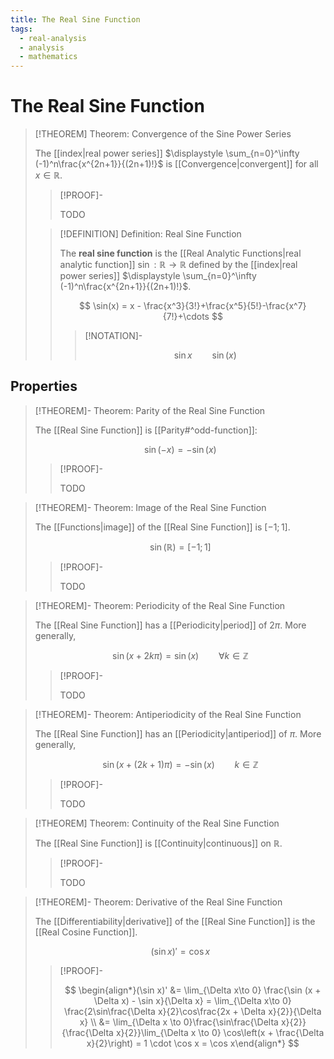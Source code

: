 ```yaml
---
title: The Real Sine Function
tags:
  - real-analysis
  - analysis
  - mathematics
---
```


# The Real Sine Function

>[!THEOREM] Theorem: Convergence of the Sine Power Series
>
>The [[index|real power series]] $\displaystyle \sum_{n=0}^\infty (-1)^n\frac{x^{2n+1}}{(2n+1)!}$ is [[Convergence|convergent]] for all $x \in \mathbb{R}$.
>
>>[!PROOF]-
>>
>>TODO
>>
>
>>[!DEFINITION] Definition: Real Sine Function
>>
>>The **real sine function** is the [[Real Analytic Functions|real analytic function]] $\sin: \mathbb{R} \to \mathbb{R}$ defined by the [[index|real power series]] $\displaystyle \sum_{n=0}^\infty (-1)^n\frac{x^{2n+1}}{(2n+1)!}$.
>>
>>$$
>>\sin(x) = x - \frac{x^3}{3!}+\frac{x^5}{5!}-\frac{x^7}{7!}+\cdots
>>$$
>>
>>>[!NOTATION]-
>>>
>>>$$
>>>\sin x \qquad \sin (x)
>>>$$
>>>
>>
>

## Properties

>[!THEOREM]- Theorem: Parity of the Real Sine Function
>
>The [[Real Sine Function]] is [[Parity#^odd-function]]:
>
>$$
>\sin(-x) = - \sin(x)
>$$
>
>>[!PROOF]-
>>
>>TODO
>>
>

>[!THEOREM]- Theorem: Image of the Real Sine Function
>
>The [[Functions|image]] of the [[Real Sine Function]] is $[-1;1]$.
>
>$$
>\sin(\mathbb{R}) = [-1;1]
>$$
>
>>[!PROOF]-
>>
>>TODO
>>
>

>[!THEOREM]- Theorem: Periodicity of the Real Sine Function
>
>The [[Real Sine Function]] has a [[Periodicity|period]] of $2\pi$. More generally,
>
>$$
>\sin (x + 2k\pi) = \sin(x) \qquad \forall k\in\mathbb{Z}
>$$
>
>>[!PROOF]-
>>
>>TODO
>>
>

>[!THEOREM]- Theorem: Antiperiodicity of the Real Sine Function
>
>The [[Real Sine Function]] has an [[Periodicity|antiperiod]] of $\pi$. More generally,
>
>$$
>\sin (x + (2k+1) \pi) = -\sin(x) \qquad k \in \mathbb{Z}
>$$
>
>>[!PROOF]-
>>
>>TODO
>>
>

>[!THEOREM] Theorem: Continuity of the Real Sine Function
>
>The [[Real Sine Function]] is [[Continuity|continuous]] on $\mathbb{R}$.
>
>>[!PROOF]-
>>
>>TODO
>>
>

>[!THEOREM]- Theorem: Derivative of the Real Sine Function
>
>The [[Differentiability|derivative]] of the [[Real Sine Function]] is the [[Real Cosine Function]].
>
>$$
>(\sin x)' = \cos x
>$$
>
>>[!PROOF]-
>>
>>$$
>>\begin{align*}(\sin x)'  &= \lim_{\Delta x\to 0} \frac{\sin (x + \Delta x) - \sin x}{\Delta x} = \lim_{\Delta x\to 0} \frac{2\sin\frac{\Delta x}{2}\cos\frac{2x + \Delta x}{2}}{\Delta x} \\ &= \lim_{\Delta x \to 0}\frac{\sin\frac{\Delta x}{2}}{\frac{\Delta x}{2}}\lim_{\Delta x \to 0} \cos\left(x + \frac{\Delta x}{2}\right) = 1 \cdot \cos x = \cos x\end{align*}
>>$$
>>
>